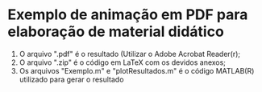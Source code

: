 # Exemplo de animação em PDF para elaboração de material didático

1. O arquivo ".pdf" é o resultado (Utilizar o Adobe Acrobat Reader(r);
2. O arquivo ".zip" é o código em LaTeX com os devidos anexos;
3. Os arquivos "Exemplo.m" e "plotResultados.m" é o código MATLAB(R) utilizado para gerar o resultado
